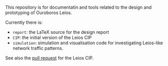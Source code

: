 This repository is for documentatin and tools related to the design
and prototyping of Ouroboros Leios.

Currently there is:
* `report`: the LaTeX source for the design report
* `CIP`: the initial version of the Leios CIP
* `simulation`: simulation and visualisation code for investigating Leios-like network traffic patterns.

See also the [pull request](https://github.com/cardano-foundation/CIPs/pull/379) for the Leios CIP.
